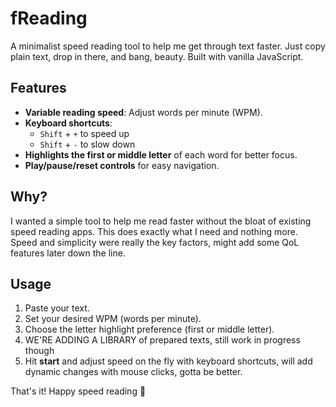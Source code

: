# fReading

A minimalist speed reading tool to help me get through text faster. Just copy plain text, drop in there, and bang, beauty. 
Built with vanilla JavaScript.

## Features

- **Variable reading speed**: Adjust words per minute (WPM).
- **Keyboard shortcuts**:  
  - `Shift` + `+` to speed up  
  - `Shift` + `-` to slow down
- **Highlights the first or middle letter** of each word for better focus.
- **Play/pause/reset controls** for easy navigation.

## Why?

I wanted a simple tool to help me read faster without the bloat of existing speed reading apps. This does exactly what I need and nothing more. Speed and simplicity were really the key factors, might add some QoL features later down the line.

## Usage

1. Paste your text.
2. Set your desired WPM (words per minute).
3. Choose the letter highlight preference (first or middle letter).
4. WE'RE ADDING A LIBRARY of prepared texts, still work in progress though
4. Hit **start** and adjust speed on the fly with keyboard shortcuts, will add dynamic changes with mouse clicks, gotta be better.

That's it! Happy speed reading 🚀
